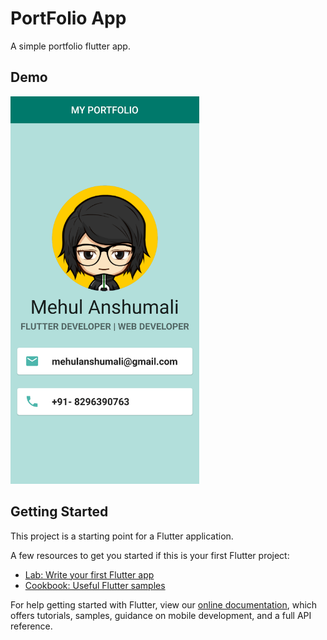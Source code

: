 # PortFolio App

A simple portfolio flutter app.

## Demo

<img src="https://github.com/mehul-anshumali/FlutterProjects/blob/main/portfolio_app/screenshots/Screenshot_1604142132.png" height="620px">

## Getting Started

This project is a starting point for a Flutter application.

A few resources to get you started if this is your first Flutter project:

- [Lab: Write your first Flutter app](https://flutter.dev/docs/get-started/codelab)
- [Cookbook: Useful Flutter samples](https://flutter.dev/docs/cookbook)

For help getting started with Flutter, view our
[online documentation](https://flutter.dev/docs), which offers tutorials,
samples, guidance on mobile development, and a full API reference.
